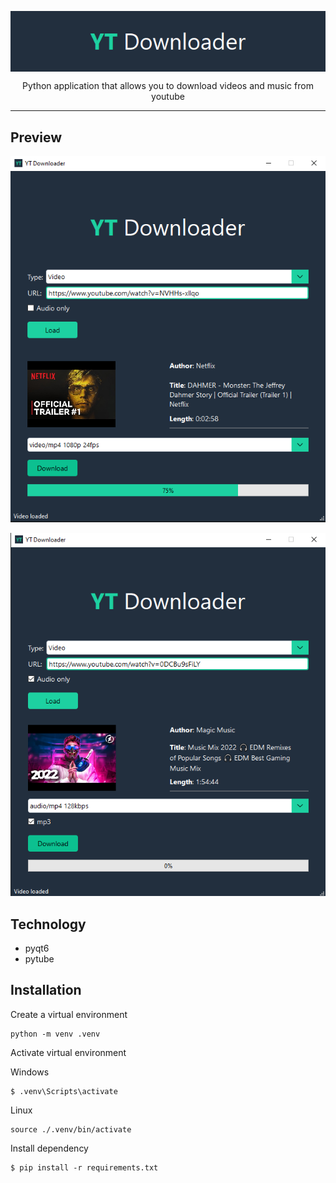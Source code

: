 <p align="center">
    <img align="center" src="./img/logo.png" >
    <p align="center">Python application that allows you to download videos and music from youtube</p>
</p>

<hr>

## Preview
![alt text](docs/example1.png "Title")

![alt text](docs/example2.png "Title")

## Technology
* pyqt6
* pytube

## Installation
Create a virtual environment
```
python -m venv .venv
```
Activate virtual environment

Windows
```
$ .venv\Scripts\activate
```
Linux
```
source ./.venv/bin/activate
```
Install dependency
```
$ pip install -r requirements.txt
```